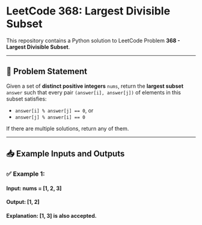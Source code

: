 # LeetCode 368: Largest Divisible Subset

This repository contains a Python solution to LeetCode Problem **368 - Largest Divisible Subset**.

---

## 🔢 Problem Statement

Given a set of **distinct positive integers** `nums`, return the **largest subset** `answer` such that every pair `(answer[i], answer[j])` of elements in this subset satisfies:

- `answer[i] % answer[j] == 0`, or  
- `answer[j] % answer[i] == 0`

If there are multiple solutions, return any of them.

---

## 📥 Example Inputs and Outputs

### ✅ Example 1:
#### Input: nums = [1, 2, 3] 
#### Output: [1, 2] 
#### Explanation: [1, 3] is also accepted.
